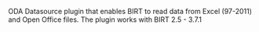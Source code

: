 ODA Datasource plugin that enables BIRT to read data from Excel (97-2011) and Open Office files. The plugin works with BIRT 2.5 - 3.7.1